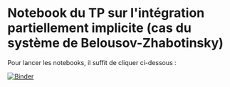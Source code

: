# Notebook du TP sur l'intégration partiellement implicite (cas du système de Belousov-Zhabotinsky) 

Pour lancer les notebooks, il suffit de cliquer ci-dessous :

[![Binder](https://mybinder.org/badge_logo.svg)](https://mybinder.org/v2/gh/seriesl/notebook_bz_1d/master)
